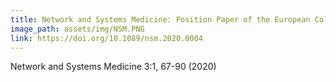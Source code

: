 ```yaml
---
title: Network and Systems Medicine: Position Paper of the European Collaboration on Science and Technology Action on Open Multiscale Systems Medicine
image_path: assets/img/NSM.PNG
link: https://doi.org/10.1089/nsm.2020.0004
---
```


Network and Systems Medicine 3:1, 67-90 (2020)
